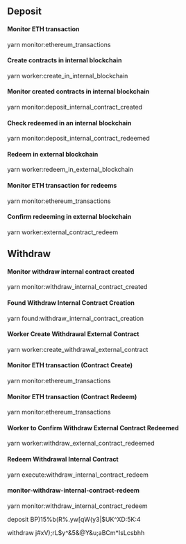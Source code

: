 ## Deposit

#### Monitor ETH transaction
yarn monitor:ethereum_transactions

#### Create contracts in internal blockchain
yarn worker:create_in_internal_blockchain

#### Monitor created contracts in internal blockchain
yarn monitor:deposit_internal_contract_created

#### Check redeemed in an internal blockchain 
yarn monitor:deposit_internal_contract_redeemed

#### Redeem in external blockchain
yarn worker:redeem_in_external_blockchain

#### Monitor ETH transaction for redeems
yarn monitor:ethereum_transactions

#### Confirm redeeming in external blockchain
yarn worker:external_contract_redeem

## Withdraw

#### Monitor withdraw internal contract created
yarn monitor:withdraw_internal_contract_created

#### Found Withdraw  Internal Contract Creation
yarn found:withdraw_internal_contract_creation

#### Worker Create Withdrawal External Contract
yarn worker:create_withdrawal_external_contract

#### Monitor ETH transaction (Contract Create)
yarn monitor:ethereum_transactions

#### Monitor ETH transaction (Contract Redeem)
yarn monitor:ethereum_transactions

#### Worker to Confirm Withdraw External Contract Redeemed
yarn worker:withdraw_external_contract_redeemed

#### Redeem Withdrawal Internal Contract
yarn execute:withdraw_internal_contract_redeem

#### monitor-withdraw-internal-contract-redeem
yarn monitor:withdraw_internal_contract_redeem

deposit
BP)15\%b(R%.yw[qW(y3|$UK^XD:5K:4

withdraw
j#xV);rL$y^&5&@Y&u;aBCm*IsLcsbhh
